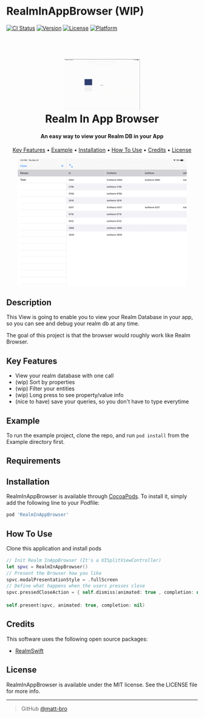 # RealmInAppBrowser (WIP)

[![CI Status](https://img.shields.io/travis/matt-bro/RealmInAppBrowser.svg?style=flat)](https://travis-ci.org/matt-bro/RealmInAppBrowser)
[![Version](https://img.shields.io/cocoapods/v/RealmInAppBrowser.svg?style=flat)](https://cocoapods.org/pods/RealmInAppBrowser)
[![License](https://img.shields.io/cocoapods/l/RealmInAppBrowser.svg?style=flat)](https://cocoapods.org/pods/RealmInAppBrowser)
[![Platform](https://img.shields.io/cocoapods/p/RealmInAppBrowser.svg?style=flat)](https://cocoapods.org/pods/RealmInAppBrowser)

<h1 align="center">
  <br>
  <img src="https://raw.githubusercontent.com/matt-bro/RealmInAppBrowser/main/readme-assets/example.gif" alt="App Icon" width="200">
  <br>
  Realm In App Browser
  <br>
</h1>

<h4 align="center"> An easy way to view your Realm DB in your App</h4>

<p align="center">
  <a href="#key-features">Key Features</a> •
  <a href="#example">Example</a> •
  <a href="#installation">Installation</a> •
  <a href="#how-to-use">How To Use</a> •
  <a href="#credits">Credits</a> •
  <a href="#license">License</a>
</p>
<p align="center">
<img src="https://raw.githubusercontent.com/matt-bro/RealmInAppBrowser/main/readme-assets/screenshot.png" width="445" height="334">
</p>

## Description


This View is going to enable you to view your Realm Database in your app,
so you can see and debug your realm db at any time.

The goal of this project is that the browser would roughly work like Realm Browser.

## Key Features

* View your realm database with one call
* (wip) Sort by properties
* (wip) Filter your entities 
* (wip) Long press to see property/value info
* (nice to have) save your queries, so you don't have to type everytime

## Example

To run the example project, clone the repo, and run `pod install` from the Example directory first.

## Requirements

## Installation

RealmInAppBrowser is available through [CocoaPods](https://cocoapods.org). To install
it, simply add the following line to your Podfile:

```ruby
pod 'RealmInAppBrowser'
```

## How To Use

Clone this application and install pods

```swift
// Init Realm InAppBrowser (It's a UISplitViewController)
let spvc = RealmInAppBrowser()
// Present the Browser how you like
spvc.modalPresentationStyle = .fullScreen
// Define what happens when the users presses close
spvc.pressedCloseAction = { self.dismiss(animated: true , completion: nil) }

self.present(spvc, animated: true, completion: nil)
```

## Credits

This software uses the following open source packages:

- [RealmSwift](https://github.com/RxSwiftCommunity/RxRealm)

## License

RealmInAppBrowser is available under the MIT license. See the LICENSE file for more info.

---

> GitHub [@matt-bro](https://github.com/matt-bro) 
